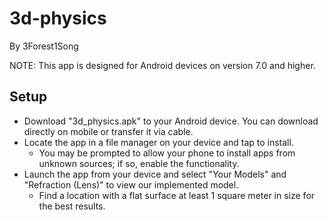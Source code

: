 # 3d-physics
By 3Forest1Song

NOTE: This app is designed for Android devices on version 7.0 and higher.

## Setup
- Download "3d_physics.apk" to your Android device. You can download directly on mobile or transfer it via cable.
- Locate the app in a file manager on your device and tap to install.
  - You may be prompted to allow your phone to install apps from unknown sources; if so, enable the functionality.
- Launch the app from your device and select "Your Models" and "Refraction (Lens)" to view our implemented model.
  - Find a location with a flat surface at least 1 square meter in size for the best results.
